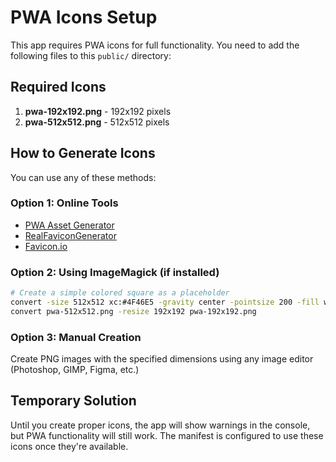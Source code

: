 # PWA Icons Setup

This app requires PWA icons for full functionality. You need to add the following files to this `public/` directory:

## Required Icons

1. **pwa-192x192.png** - 192x192 pixels
2. **pwa-512x512.png** - 512x512 pixels

## How to Generate Icons

You can use any of these methods:

### Option 1: Online Tools
- [PWA Asset Generator](https://progressier.com/pwa-icons-generator)
- [RealFaviconGenerator](https://realfavicongenerator.net/)
- [Favicon.io](https://favicon.io/)

### Option 2: Using ImageMagick (if installed)
```bash
# Create a simple colored square as a placeholder
convert -size 512x512 xc:#4F46E5 -gravity center -pointsize 200 -fill white -annotate +0+0 "W" pwa-512x512.png
convert pwa-512x512.png -resize 192x192 pwa-192x192.png
```

### Option 3: Manual Creation
Create PNG images with the specified dimensions using any image editor (Photoshop, GIMP, Figma, etc.)

## Temporary Solution

Until you create proper icons, the app will show warnings in the console, but PWA functionality will still work. The manifest is configured to use these icons once they're available.
